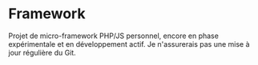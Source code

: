 # Framework

Projet de micro-framework PHP/JS personnel, encore en phase expérimentale et en développement actif.
Je n'assurerais pas une mise à jour régulière du Git.

